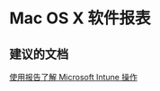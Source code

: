 <properties
    pageTitle="Mac OS X software reports"
    description="Mac OS X 软件报表"
    service="microsoft.intune"
    resource="intune"
    authors="mackie1604"
    displayOrder=""
    selfHelpType="generic"
    supportTopicIds="32553327"
    resourceTags=""
    productPesIds="15584"
    cloudEnvironments="public"
/>


# <a name="mac-os-x-software-reports"></a>Mac OS X 软件报表

## <a name="recommended-documents"></a>**建议的文档**

[使用报告了解 Microsoft Intune 操作](https://docs.microsoft.com/intune-classic/deploy-use/understand-microsoft-intune-operations-by-using-reports)<br>





